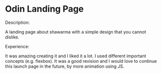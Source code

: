 # Odin Landing Page

Description:

A landing page about shawarma with a simple design that you cannot dislike.

Experience:

It was amazing creating it and I liked it a lot. I used different important concepts (e.g. flexbox). It was a good revision and I would love to
continue this launch page in the future, by more animation using JS.
